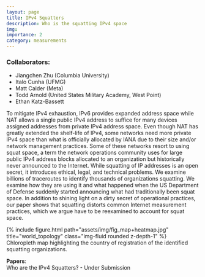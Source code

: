 ```yaml
---
layout: page
title: IPv4 Squatters
description: Who is the squatting IPv4 space
img:
importance: 2
category: measurements
---
```

### Collaborators:
<ul>
  <li>Jiangchen Zhu (Columbia University)</li>
  <li>Italo Cunha (UFMG)</li>
   <li>Matt Calder (Meta)</li>
   <li>Todd Arnold (United States Military Academy, West Point)</li>
   <li>Ethan Katz-Bassett</li>
</ul>

To mitigate IPv4 exhaustion, IPv6 provides expanded address space
while NAT allows a single public IPv4 address to suffice for many
devices assigned addresses from private IPv4 address space. Even
though NAT has greatly extended the shelf-life of IPv4, some networks need more private IPv4 space than what is officially allocated
by IANA due to their size and/or network management practices.
Some of these networks resort to using squat space, a term the
network operations community uses for large public IPv4 address
blocks allocated to an organization but historically never announced
to the Internet. While squatting of IP addresses is an open secret,
it introduces ethical, legal, and technical problems. We examine
billions of traceroutes to identify thousands of organizations squatting. We examine how they are using it and what happened when
the US Department of Defense suddenly started announcing what
had traditionally been squat space. In addition to shining light on a
dirty secret of operational practices, our paper shows that squatting
distorts common Internet measurement practices, which we argue
have to be reexamined to account for squat space.

<div class="row">
    <div class="col-sm mt-3 mt-md-0">
        {% include figure.html path="assets/img/fig_map+heatmap.jpg" title="world_topology" class="img-fluid rounded z-depth-1" %}
    </div>
</div>
<div class="caption">
Chloropleth map highlighting the country of registration of the identified squatting organizations.
</div>

**Papers**: <br>
Who are the IPv4 Squatters? - Under Submission<br>
